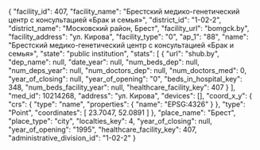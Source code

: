 {
    "facility_id": 407,
    "facility_name": "Брестский медико-генетический центр с консультацией «Брак и семья»",
    "district_id": "1-02-2",
    "district_name": "Московский район, Брест",
    "facility_url": "bomgck.by",
    "facility_address": "ул. Кирова",
    "facility_type": "0",
    "ap_1": "88",
    "name": "Брестский медико-генетический центр с консультацией «Брак и семья»",
    "state": "public institution",
    "stats": [
        {
            "url": "shub.by",
            "dep_name": null,
            "date_year": null,
            "num_beds_dep": null,
            "num_deps_year": null,
            "num_doctors_dep": null,
            "num_doctors_med": 0,
            "year_of_closing": null,
            "year_of_opening": "0",
            "beds_in_hospital_key": 348,
            "num_beds_facility_year": null,
            "healthcare_facility_key": 407
        }
    ],
    "med_id": 10214268,
    "address": "ул. Кирова",
    "devices": [],
    "coord_x_y": {
        "crs": {
            "type": "name",
            "properties": {
                "name": "EPSG:4326"
            }
        },
        "type": "Point",
        "coordinates": [
            23.7047,
            52.0891
        ]
    },
    "place_name": "Брест",
    "place_type": "city",
    "localties_key": 4,
    "year_of_closing": null,
    "year_of_opening": "1995",
    "healthcare_facility_key": 407,
    "administrative_division_id": "1-02-2"
}